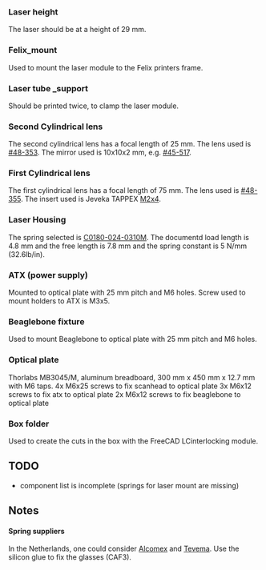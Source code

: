 ### Laser height
The laser should be at a height of 29 mm.

### Felix_mount
Used to mount the laser module to the Felix printers frame. 

### Laser tube _support
Should be printed twice, to clamp the laser module.

### Second Cylindrical lens
The second cylindrical lens has a focal length of 25 mm. The lens used is [#48-353](https://www.edmundoptics.com/p/125mm-dia-x-25mm-fl-mgfsub2sub-coated-cylinder-lens/8601/).
The mirror used is 10x10x2 mm, e.g. [#45-517](https://www.edmundoptics.com/p/10-x-10mm-enhanced-aluminum-4-6lambda-mirror/6013/).

### First Cylindrical lens
The first cylindrical lens has a focal length of 75 mm. The lens used is [#48-355](https://www.edmundoptics.com/p/125mm-dia-x-75mm-fl-mgfsub2sub-coated-cylinder-lens/8603/).
The insert used is Jeveka TAPPEX [M2x4](https://www.jeveka.com/nl/catalog/inserts-kato-spirol-ensat-tappex-magneten-magna/tappex-inserts-voor-kunststof/tappex-multisert-inserts-tapxmsm0/tapxmsm00020000/groups/g+c+a+nr+view). 

### Laser Housing
The spring selected is [C0180-024-0310M](https://www.asraymond.com/catalog/C01800240310M).
The documentd load length is 4.8 mm and the free length is 7.8 mm and the spring constant is 5 N/mm (32.6lb/in). 

### ATX (power supply)
Mounted to optical plate with 25 mm pitch and M6 holes. Screw used to mount holders to ATX is M3x5.

### Beaglebone fixture
Used to mount Beaglebone to optical plate with 25 mm pitch and M6 holes.

### Optical plate
Thorlabs MB3045/M, aluminum breadboard, 300 mm x 450 mm x 12.7 mm with M6 taps.
4x M6x25 screws to fix scanhead to optical plate
3x M6x12 screws to fix atx to optical plate
2x M6x12 screws to fix beaglebone to optical plate

### Box folder
Used to create the cuts in the box with the FreeCAD LCinterlocking module.

## TODO
- component list is incomplete (springs for laser mount are missing)

## Notes 
#### Spring suppliers
In the Netherlands, one could consider [Alcomex](https://www.alcomex.com) and [Tevema](https://ww.tevema.com).
Use the silicon glue to fix the glasses (CAF3).








